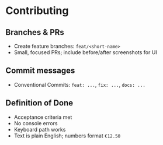 # Contributing

## Branches & PRs
- Create feature branches: `feat/<short-name>`
- Small, focused PRs; include before/after screenshots for UI

## Commit messages
- Conventional Commits: `feat: ...`, `fix: ...`, `docs: ...`

## Definition of Done
- Acceptance criteria met
- No console errors
- Keyboard path works
- Text is plain English; numbers format `€12.50`
